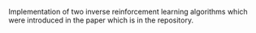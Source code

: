 Implementation of two inverse reinforcement learning algorithms which were introduced in the paper which is in the repository.
